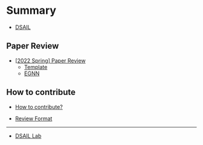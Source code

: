 # Summary  

* [DSAIL](README.md)

## Paper Review  

* [\[2022 Spring\] Paper Review](paper-review/README.md) 
    * [Template](paper-review/2022-spring/template.md)
    * [EGNN](paper-review/2022-spring/icml-2021-e(n)%20equivariant%20graph%20neural%20networks.md)


## How to contribute  

* [How to contribute?](how-to-contribute.md)  

* [Review Format](paper-review/template.md)  
---  

* [DSAIL Lab](https://dsail.kaist.ac.kr/)  
